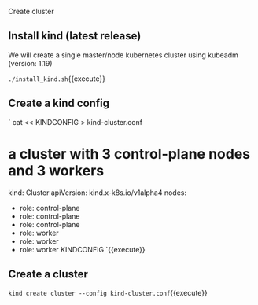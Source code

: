Create cluster 

## Install kind (latest release)

We will create a single master/node kubernetes cluster using kubeadm (version: 1.19)

`./install_kind.sh`{{execute}}

## Create a kind config

`
cat << KINDCONFIG > kind-cluster.conf
# a cluster with 3 control-plane nodes and 3 workers
kind: Cluster
apiVersion: kind.x-k8s.io/v1alpha4
nodes:
- role: control-plane
- role: control-plane
- role: control-plane
- role: worker
- role: worker
- role: worker
KINDCONFIG
`{{execute}}

## Create a cluster 

`kind create cluster --config kind-cluster.conf`{{execute}}